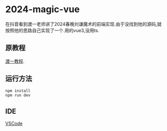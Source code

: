 # 2024-magic-vue

在抖音看到渡一老师讲了2024春晚刘谦魔术的前端实现.由于没找到他的源码,就按照他的思路自己实现了一个.用的vue3,没用ts.

## 原教程
[渡一教程](https://www.douyin.com/video/7339410981212163363).

## 运行方法
 ```sh
npm install
npm run dev
```

## IDE

[VSCode](https://code.visualstudio.com/)


